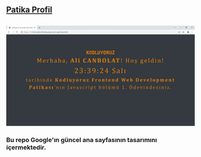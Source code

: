 [Patika Profil](https://app.patika.dev/alicnblt)
---
![Image](/assests/kodluyoruz-js-clock.jpg)
---
### Bu repo Google'ın güncel ana sayfasının tasarımını içermektedir.

